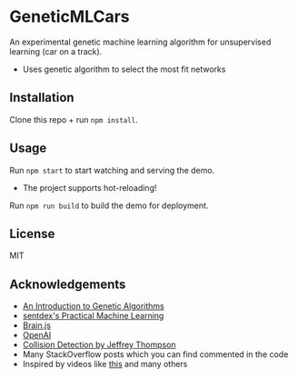 # GeneticMLCars

An experimental genetic machine learning algorithm for unsupervised learning (car on a track).

- Uses genetic algorithm to select the most fit networks

## Installation

Clone this repo + run `npm install`.

## Usage

Run `npm start` to start watching and serving the demo.

- The project supports hot-reloading!

Run `npm run build` to build the demo for deployment.

## License

MIT

## Acknowledgements

- [An Introduction to Genetic Algorithms](https://www.whitman.edu/Documents/Academics/Mathematics/2014/carrjk.pdf)
- [sentdex's Practical Machine Learning](https://www.youtube.com/watch?v=OGxgnH8y2NM&list=PLQVvvaa0QuDfKTOs3Keq_kaG2P55YRn5v)
- [Brain.js](https://github.com/harthur/brain)
- [OpenAI](https://openai.com/blog/evolution-strategies/)
- [Collision Detection by Jeffrey Thompson](http://www.jeffreythompson.org/collision-detection/table_of_contents.php)
- Many StackOverflow posts which you can find commented in the code
- Inspired by videos like [this](https://www.youtube.com/watch?v=Aut32pR5PQA) and many others
